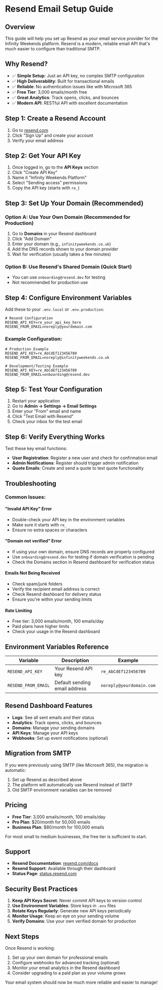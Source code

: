 # Resend Email Setup Guide

## Overview
This guide will help you set up Resend as your email service provider for the Infinity Weekends platform. Resend is a modern, reliable email API that's much easier to configure than traditional SMTP.

## Why Resend?
- ✅ **Simple Setup**: Just an API key, no complex SMTP configuration
- ✅ **High Deliverability**: Built for transactional emails
- ✅ **Reliable**: No authentication issues like with Microsoft 365
- ✅ **Free Tier**: 3,000 emails/month free
- ✅ **Great Analytics**: Track opens, clicks, and bounces
- ✅ **Modern API**: RESTful API with excellent documentation

## Step 1: Create a Resend Account

1. Go to [resend.com](https://resend.com)
2. Click "Sign Up" and create your account
3. Verify your email address

## Step 2: Get Your API Key

1. Once logged in, go to the **API Keys** section
2. Click "Create API Key"
3. Name it "Infinity Weekends Platform"
4. Select "Sending access" permissions
5. Copy the API key (starts with `re_`)

## Step 3: Set Up Your Domain (Recommended)

### Option A: Use Your Own Domain (Recommended for Production)
1. Go to **Domains** in your Resend dashboard
2. Click "Add Domain"
3. Enter your domain (e.g., `infinityweekends.co.uk`)
4. Add the DNS records shown to your domain provider
5. Wait for verification (usually takes a few minutes)

### Option B: Use Resend's Shared Domain (Quick Start)
- You can use `onboarding@resend.dev` for testing
- Not recommended for production use

## Step 4: Configure Environment Variables

Add these to your `.env.local` or `.env.production`:

```env
# Resend Configuration
RESEND_API_KEY=re_your_api_key_here
RESEND_FROM_EMAIL=noreply@yourdomain.com
```

### Example Configuration:
```env
# Production Example
RESEND_API_KEY=re_AbCdEf123456789
RESEND_FROM_EMAIL=noreply@infinityweekends.co.uk

# Development/Testing Example  
RESEND_API_KEY=re_AbCdEf123456789
RESEND_FROM_EMAIL=onboarding@resend.dev
```

## Step 5: Test Your Configuration

1. Restart your application
2. Go to **Admin → Settings → Email Settings**
3. Enter your "From" email and name
4. Click "Test Email with Resend"
5. Check your inbox for the test email

## Step 6: Verify Everything Works

Test these key email functions:
- **User Registration**: Register a new user and check for confirmation email
- **Admin Notifications**: Register should trigger admin notification
- **Quote Emails**: Create and send a quote to test quote functionality

## Troubleshooting

### Common Issues:

#### "Invalid API Key" Error
- Double-check your API key in the environment variables
- Make sure it starts with `re_`
- Ensure no extra spaces or characters

#### "Domain not verified" Error
- If using your own domain, ensure DNS records are properly configured
- Use `onboarding@resend.dev` for testing if domain verification is pending
- Check the Domains section in Resend dashboard for verification status

#### Emails Not Being Received
- Check spam/junk folders
- Verify the recipient email address is correct
- Check Resend dashboard for delivery status
- Ensure you're within your sending limits

#### Rate Limiting
- Free tier: 3,000 emails/month, 100 emails/day
- Paid plans have higher limits
- Check your usage in the Resend dashboard

## Environment Variables Reference

| Variable | Description | Example |
|----------|-------------|---------|
| `RESEND_API_KEY` | Your Resend API key | `re_AbCdEf123456789` |
| `RESEND_FROM_EMAIL` | Default sending email address | `noreply@yourdomain.com` |

## Resend Dashboard Features

- **Logs**: See all sent emails and their status
- **Analytics**: Track opens, clicks, and bounces  
- **Domains**: Manage your sending domains
- **API Keys**: Manage your API keys
- **Webhooks**: Set up event notifications (optional)

## Migration from SMTP

If you were previously using SMTP (like Microsoft 365), the migration is automatic:
1. Set up Resend as described above
2. The platform will automatically use Resend instead of SMTP
3. Old SMTP environment variables can be removed

## Pricing

- **Free Tier**: 3,000 emails/month, 100 emails/day
- **Pro Plan**: $20/month for 50,000 emails
- **Business Plan**: $80/month for 100,000 emails

For most small to medium businesses, the free tier is sufficient to start.

## Support

- **Resend Documentation**: [resend.com/docs](https://resend.com/docs)
- **Resend Support**: Available through their dashboard
- **Status Page**: [status.resend.com](https://status.resend.com)

## Security Best Practices

1. **Keep API Keys Secret**: Never commit API keys to version control
2. **Use Environment Variables**: Store keys in `.env` files
3. **Rotate Keys Regularly**: Generate new API keys periodically
4. **Monitor Usage**: Keep an eye on your sending volume
5. **Verify Domains**: Use your own verified domain for production

## Next Steps

Once Resend is working:
1. Set up your own domain for professional emails
2. Configure webhooks for advanced tracking (optional)
3. Monitor your email analytics in the Resend dashboard
4. Consider upgrading to a paid plan as your volume grows

Your email system should now be much more reliable and easier to manage!